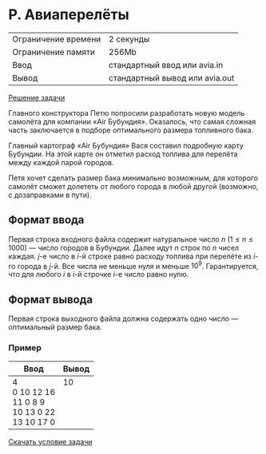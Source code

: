 # P. Авиаперелёты

<table>
    <tr>
        <td>Ограничение времени</td>
        <td>2 секунды</td>
    </tr>
    <tr>
        <td>Ограничение памяти</td>
        <td>256Mb</td>
    </tr>
    <tr>
        <td>Ввод</td>
        <td>стандартный ввод или avia.in</td>
    </tr>
    <tr>
        <td>Вывод</td>
        <td>стандартный вывод или avia.out</td>
    </tr>
</table>

[Решение задачи](./solution.cpp)

Главного конструктора Петю попросили разработать новую модель самолёта для компании «Air Бубундия». Оказалось, что самая сложная часть заключается в подборе оптимального размера топливного бака.

Главный картограф «Air Бубундия» Вася составил подробную карту Бубундии. На этой карте он отметил расход топлива для перелёта между каждой парой городов.

Петя хочет сделать размер бака минимально возможным, для которого самолёт сможет долететь от любого города в любой другой (возможно, с дозаправками в пути).

## Формат ввода

Первая строка входного файла содержит натуральное число $n$ $(1 \leq n \leq 1000)$ — число городов в Бубундии. Далее идут $n$ строк по $n$ чисел каждая. $j$-е число в $i$-й строке равно расходу топлива при перелёте из $i$-го города в $j$-й. Все числа не меньше нуля и меньше $10^9$. Гарантируется, что для любого $i$ в $i$-й строчке $i$-е число равно нулю.

## Формат вывода

Первая строка выходного файла должна содержать одно число — оптимальный размер бака.


### Пример

| Ввод | Вывод |
| -- | -- |
| 4<br>0 10 12 16<br>11 0 8 9<br>10 13 0 22<br>13 10 17 0 | 10<br><br><br><br><br> |


[Скачать условие задачи](https://contest.yandex.ru/contest/35179/download/P/)
